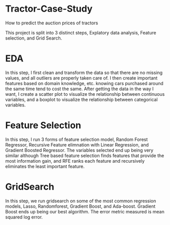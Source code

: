 # Tractor-Case-Study
How to predict the auction prices of tractors

This project is split into 3 distinct steps, Explatory data analysis, Feature selection, and Grid Search.

# EDA
In this step, I first clean and transform the data so that there are no missing values, and all outliers are properly taken care of. I then create important features based on domain knowledge, etc. knowing cars purchased around the same time tend to cost the same. After getting the data in the way I want, I create a scatter plot to visualize the relationship between continuous variables, and a boxplot to visualize the relationship between categorical variables.

# Feature Selection
In this step, I run 3 forms of feature selection model, Random Forest Regressor, Recursive Feature elimnation with Linear Regression, and Gradient Boosted Regressor. The variables selected end up being very similar although Tree based feature selection finds features that provide the most information gain, and RFE ranks each feature and recursively eliminates the least important feature.

# GridSearch
In this step, we run gridsearch on some of the most common regression models, Lasso, Randomforest, Gradient Boost, and Ada-boost. Gradient Boost ends up being our best algorithm. The error metric measured is mean squared log error.

